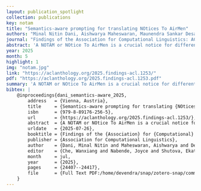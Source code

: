 ```yaml
---
layout: publication_spotlight
collection: publications
key: notam
title: "Semantics-aware prompting for translating NOtices To AirMen"
authors: "Minal Nitin Dani, Aishwarya Maheswaran, Maunendra Sankar Desarkar"
journal: "Findings of the Association for Computational Linguistics: ACL 2025"
abstract: 'A NOTAM or NOtice To AirMen is a crucial notice for different aviation stakeholders, particularly flight crews. It delivers essential notifications about abnormal conditions of Aviation System components such as changes to facilities, hazards, service, procedure that are not known far enough in advance to be publicized through other means. NOTAM messages are short, contain acronyms, and look cryptic in most of the cases. Writing and understanding these messages put heavy cognitive load on its end users. In this work, we take up the task of translating NOTAMs into English natural language using LLMs. Since NOTAMs do not adhere to English grammar rules and have their own decoding rules, large language models (LLMs) cannot translate them without effective prompting. In this paper, we develop a framework to come up with effective prompts to achieve the translations. Our approach uses context-aware semantic prompting techniques, paired with domain-specific rules, to improve the accuracy and clarity of translations. The framework is evaluated using comprehensive experiments (6 LLMs of varying sizes, and with 5 different prompting setups for each) and eight evaluation metrics measuring different aspects of the translation. The results demonstrate that our methodology can produce clear translations that accurately convey the information contained in NOTAMs.' 
year: 2025
month: 5
highlight: 1
img: "notam.jpg"
link: "https://aclanthology.org/2025.findings-acl.1253/"
pdf: "https://aclanthology.org/2025.findings-acl.1253.pdf"
summary: 'A NOTAM or NOtice To AirMen is a crucial notice for different aviation stakeholders, particularly flight crews. It delivers essential notifications about abnormal conditions of Aviation System components such as changes to facilities, hazards, service, procedure that are not known far enough in advance to be publicized through other means. NOTAM messages are short, contain acronyms, and look cryptic in most of the cases. Writing and understanding these messages put heavy cognitive load on its end users. In this work, we take up the task of translating NOTAMs into English natural language using LLMs. Since NOTAMs do not adhere to English grammar rules and have their own decoding rules, large language models (LLMs) cannot translate them without effective prompting. In this paper, we develop a framework to come up with effective prompts to achieve the translations. Our approach uses context-aware semantic prompting techniques, paired with domain-specific rules, to improve the accuracy and clarity of translations. The framework is evaluated using comprehensive experiments (6 LLMs of varying sizes, and with 5 different prompting setups for each) and eight evaluation metrics measuring different aspects of the translation. The results demonstrate that our methodology can produce clear translations that accurately convey the information contained in NOTAMs.'
bibtex: |
    @inproceedings{dani_semantics-aware_2025,
        address   = {Vienna, Austria},
        title     = {Semantics-aware prompting for translating {NOtices} {To} {AirMen}},
        isbn      = {979-8-89176-256-5},
        url       = {https://aclanthology.org/2025.findings-acl.1253/},
        abstract  = {A NOTAM or NOtice To AirMen is a crucial notice for different aviation stakeholders, particularly flight crews. It delivers essential notifications about abnormal conditions of Aviation System components such as changes to facilities, hazards, service, procedure that are not known far enough in advance to be publicized through other means. NOTAM messages are short, contain acronyms, and look cryptic in most of the cases. Writing and understanding these messages put heavy cognitive load on its end users. In this work, we take up the task of translating NOTAMs into English natural language using LLMs. Since NOTAMs do not adhere to English grammar rules and have their own decoding rules, large language models (LLMs) cannot translate them without effective prompting. In this paper, we develop a framework to come up with effective prompts to achieve the translations. Our approach uses context-aware semantic prompting techniques, paired with domain-specific rules, to improve the accuracy and clarity of translations. The framework is evaluated using comprehensive experiments (6 LLMs of varying sizes, and with 5 different prompting setups for each) and eight evaluation metrics measuring different aspects of the translation. The results demonstrate that our methodology can produce clear translations that accurately convey the information contained in NOTAMs.},
        urldate   = {2025-07-26},
        booktitle = {Findings of the {Association} for {Computational} {Linguistics}: {ACL} 2025},
        publisher = {Association for Computational Linguistics},
        author    = {Dani, Minal Nitin and Maheswaran, Aishwarya and Desarkar, Maunendra Sankar},
        editor    = {Che, Wanxiang and Nabende, Joyce and Shutova, Ekaterina and Pilehvar, Mohammad Taher},
        month     = jul,
        year      = {2025},
        pages     = {24407--24417},
        file      = {Full Text PDF:/home/devendra/snap/zotero-snap/common/Zotero/storage/LYMA8AC4/Dani et al. - 2025 - Semantics-aware prompting for translating NOtices To AirMen.pdf:application/pdf}
    }
---
```


